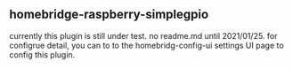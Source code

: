 ## homebridge-raspberry-simplegpio

currently this plugin is still under test.
no readme.md until 2021/01/25.
for configrue detail, you can to to the homebridg-config-ui settings UI page to config this plugin.
